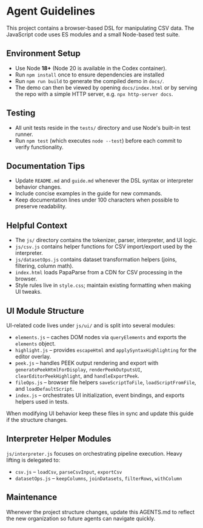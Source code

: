 # Agent Guidelines

This project contains a browser-based DSL for manipulating CSV data. The JavaScript code uses ES modules and a small Node-based test suite.

## Environment Setup
- Use Node **18+** (Node 20 is available in the Codex container).
- Run `npm install` once to ensure dependencies are installed
- Run `npm run build` to generate the compiled demo in `docs/`.
- The demo can then be viewed by opening `docs/index.html` or by serving the repo with a simple HTTP server, e.g. `npx http-server docs`.

## Testing
- All unit tests reside in the `tests/` directory and use Node's built-in test runner.
- Run `npm test` (which executes `node --test`) before each commit to verify functionality.

## Documentation Tips
- Update `README.md` and `guide.md` whenever the DSL syntax or interpreter behavior changes.
- Include concise examples in the guide for new commands.
- Keep documentation lines under 100 characters when possible to preserve readability.

## Helpful Context
- The `js/` directory contains the tokenizer, parser, interpreter, and UI logic.
- `js/csv.js` contains helper functions for CSV import/export used by the interpreter.
- `js/datasetOps.js` contains dataset transformation helpers (joins, filtering, column math).
- `index.html` loads PapaParse from a CDN for CSV processing in the browser.
- Style rules live in `style.css`; maintain existing formatting when making UI tweaks.

## UI Module Structure
UI-related code lives under `js/ui/` and is split into several modules:

- `elements.js` – caches DOM nodes via `queryElements` and exports the `elements` object.
- `highlight.js` – provides `escapeHtml` and `applySyntaxHighlighting` for the editor overlay.
- `peek.js` – handles PEEK output rendering and export with `generatePeekHtmlForDisplay`, `renderPeekOutputsUI`, `clearEditorPeekHighlight`, and `handleExportPeek`.
- `fileOps.js` – browser file helpers `saveScriptToFile`, `loadScriptFromFile`, and `loadDefaultScript`.
- `index.js` – orchestrates UI initialization, event bindings, and exports helpers used in tests.

When modifying UI behavior keep these files in sync and update this guide if the structure changes.

## Interpreter Helper Modules
`js/interpreter.js` focuses on orchestrating pipeline execution. Heavy lifting is delegated to:

- `csv.js` – `loadCsv`, `parseCsvInput`, `exportCsv`
- `datasetOps.js` – `keepColumns`, `joinDatasets`, `filterRows`, `withColumn`

## Maintenance
Whenever the project structure changes, update this AGENTS.md to reflect the new organization so future agents can navigate quickly.

